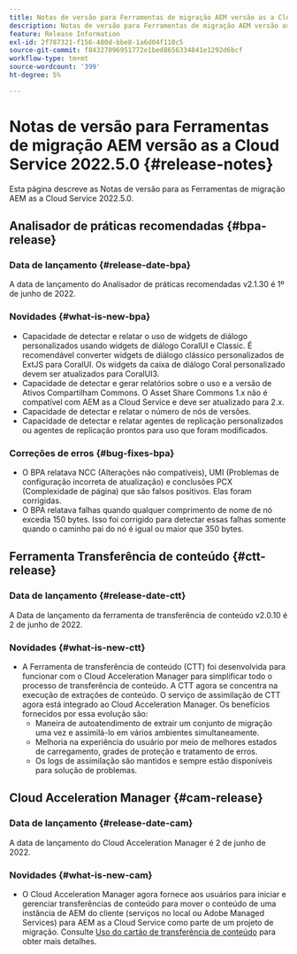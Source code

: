 ```yaml
---
title: Notas de versão para Ferramentas de migração AEM versão as a Cloud Service 2022.5.0
description: Notas de versão para Ferramentas de migração AEM versão as a Cloud Service 2022.5.0
feature: Release Information
exl-id: 2f787321-f156-480d-bbe8-1a6d04f110c5
source-git-commit: f84327096951772e1bed8656334841e1292d6bcf
workflow-type: tm+mt
source-wordcount: '399'
ht-degree: 5%

---
```


# Notas de versão para Ferramentas de migração AEM versão as a Cloud Service 2022.5.0 {#release-notes}

Esta página descreve as Notas de versão para as Ferramentas de migração AEM as a Cloud Service 2022.5.0.

## Analisador de práticas recomendadas {#bpa-release}

### Data de lançamento {#release-date-bpa}

A data de lançamento do Analisador de práticas recomendadas v2.1.30 é 1º de junho de 2022.

### Novidades {#what-is-new-bpa}

* Capacidade de detectar e relatar o uso de widgets de diálogo personalizados usando widgets de diálogo CoralUI e Classic. É recomendável converter widgets de diálogo clássico personalizados de ExtJS para CoralUI. Os widgets da caixa de diálogo Coral personalizado devem ser atualizados para CoralUI3.
* Capacidade de detectar e gerar relatórios sobre o uso e a versão de Ativos Compartilham Commons. O Asset Share Commons 1.x não é compatível com AEM as a Cloud Service e deve ser atualizado para 2.x.
* Capacidade de detectar e relatar o número de nós de versões.
* Capacidade de detectar e relatar agentes de replicação personalizados ou agentes de replicação prontos para uso que foram modificados.

### Correções de erros {#bug-fixes-bpa}

* O BPA relatava NCC (Alterações não compatíveis), UMI (Problemas de configuração incorreta de atualização) e conclusões PCX (Complexidade de página) que são falsos positivos. Elas foram corrigidas.
* O BPA relatava falhas quando qualquer comprimento de nome de nó excedia 150 bytes. Isso foi corrigido para detectar essas falhas somente quando o caminho pai do nó é igual ou maior que 350 bytes.

## Ferramenta Transferência de conteúdo {#ctt-release}

### Data de lançamento {#release-date-ctt}

A Data de lançamento da ferramenta de transferência de conteúdo v2.0.10 é 2 de junho de 2022.

### Novidades {#what-is-new-ctt}

* A Ferramenta de transferência de conteúdo (CTT) foi desenvolvida para funcionar com o Cloud Acceleration Manager para simplificar todo o processo de transferência de conteúdo. A CTT agora se concentra na execução de extrações de conteúdo. O serviço de assimilação de CTT agora está integrado ao Cloud Acceleration Manager. Os benefícios fornecidos por essa evolução são:
   * Maneira de autoatendimento de extrair um conjunto de migração uma vez e assimilá-lo em vários ambientes simultaneamente.
   * Melhoria na experiência do usuário por meio de melhores estados de carregamento, grades de proteção e tratamento de erros.
   * Os logs de assimilação são mantidos e sempre estão disponíveis para solução de problemas.

## Cloud Acceleration Manager {#cam-release}

### Data de lançamento {#release-date-cam}

A data de lançamento do Cloud Acceleration Manager é 2 de junho de 2022.

### Novidades {#what-is-new-cam}

* O Cloud Acceleration Manager agora fornece aos usuários para iniciar e gerenciar transferências de conteúdo para mover o conteúdo de uma instância de AEM do cliente (serviços no local ou Adobe Managed Services) para AEM as a Cloud Service como parte de um projeto de migração. Consulte [Uso do cartão de transferência de conteúdo](https://experienceleague.adobe.com/docs/experience-manager-cloud-service/content/migration-journey/cloud-acceleration-manager/using-cam/cam-implementation-phase.html#content-transfer) para obter mais detalhes.
